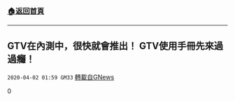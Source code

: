 ###  [:house:返回首頁](https://github.com/ourhimalayas/txt)
---

## GTV在內測中，很快就會推出！ GTV使用手冊先來過過癮！
`2020-04-02 01:59 GM33` [轉載自GNews](https://gnews.org/zh-hant/159817/)

0
